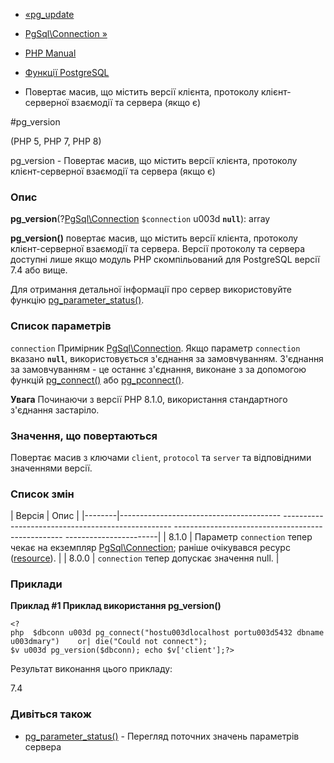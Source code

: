 - [«pg_update](function.pg-update.md)
- [PgSql\Connection »](class.pgsql-connection.md)

- [PHP Manual](index.md)
- [Функції PostgreSQL](ref.pgsql.md)
- Повертає масив, що містить версії клієнта, протоколу
клієнт-серверної взаємодії та сервера (якщо є)

#pg_version

(PHP 5, PHP 7, PHP 8)

pg_version - Повертає масив, що містить версії клієнта, протоколу
клієнт-серверної взаємодії та сервера (якщо є)

### Опис

**pg_version**(?[PgSql\Connection](class.pgsql-connection.md)
`$connection` u003d **`null`**): array

**pg_version()** повертає масив, що містить версії клієнта, протоколу
клієнт-серверної взаємодії та сервера. Версії протоколу та сервера
доступні лише якщо модуль PHP скомпільований для PostgreSQL версії 7.4
або вище.

Для отримання детальної інформації про сервер використовуйте функцію
[pg_parameter_status()](function.pg-parameter-status.md).

### Список параметрів

`connection`
Примірник [PgSql\Connection](class.pgsql-connection.md). Якщо параметр
`connection` вказано **`null`**, використовується з'єднання за замовчуванням.
З'єднання за замовчуванням - це останнє з'єднання, виконане з
за допомогою функцій [pg_connect()](function.pg-connect.md) або
[pg_pconnect()](function.pg-pconnect.md).

**Увага**
Починаючи з версії PHP 8.1.0, використання стандартного з'єднання
застаріло.

### Значення, що повертаються

Повертає масив з ключами `client`, `protocol` та `server` та
відповідними значеннями версії.

### Список змін

| Версія | Опис |
|--------|---------------------------------------- -------------------------------------------------- -------------------------------------------------- -----------------------|
| 8.1.0 | Параметр `connection` тепер чекає на екземпляр [PgSql\Connection](class.pgsql-connection.md); раніше очікувався ресурс ([resource](language.types.resource.md)). |
| 8.0.0 | `connection` тепер допускає значення null. |

### Приклади

**Приклад #1 Приклад використання **pg_version()****

`<?php  $dbconn u003d pg_connect("hostu003dlocalhost portu003d5432 dbnameu003dmary")    or| die("Could not connect"); $v u003d pg_version($dbconn); echo $v['client'];?> `

Результат виконання цього прикладу:

7.4

### Дивіться також

- [pg_parameter_status()](function.pg-parameter-status.md) -
Перегляд поточних значень параметрів сервера
